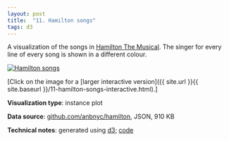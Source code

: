```yaml
---
layout: post
title:  "11. Hamilton songs"
tags: d3
---
```


A visualization of the songs in [Hamilton The Musical](https://hamiltonmusical.com/). The singer for every line of every song is shown in a different colour.

<a href="{{ site.url }}{{ site.baseurl }}/11-hamilton-songs-interactive.html"><img src="{{ site.url }}{{ site.baseurl }}/assets/img/11-hamilton-songs.svg" alt="Hamilton songs"/></a>

[Click on the image for a [larger interactive version]({{ site.url }}{{ site.baseurl }}/11-hamilton-songs-interactive.html).]

**Visualization type**: instance plot

**Data source**: [github.com/anbnyc/hamilton](https://github.com/anbnyc/hamilton), JSON, 910 KB

**Technical notes**: generated using [d3](https://d3js.org/); [code](https://github.com/tomwhite/datavision-code/tree/master/11-hamilton-songs)
